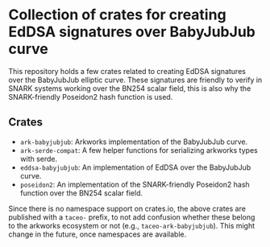 # Collection of crates for creating EdDSA signatures over BabyJubJub curve

This repository holds a few crates related to creating EdDSA signatures over the BabyJubJub elliptic curve.
These signatures are friendly to verify in SNARK systems working over the BN254 scalar field, this is also why the SNARK-friendly Poseidon2 hash function is used.

## Crates

* `ark-babyjubjub`: Arkworks implementation of the BabyJubJub curve.
* `ark-serde-compat`: A few helper functions for serializing arkworks types with serde.
* `eddsa-babyjubjub`: An implementation of EdDSA over the BabyJubJub curve.
* `poseidon2`: An implementation of the SNARK-friendly Poseidon2 hash function over the BN254 scalar field.

Since there is no namespace support on crates.io, the above crates are published with a `taceo-` prefix, to not add confusion whether these belong to the arkworks ecosystem or not (e.g., `taceo-ark-babyjubjub`).
This might change in the future, once namespaces are available.
